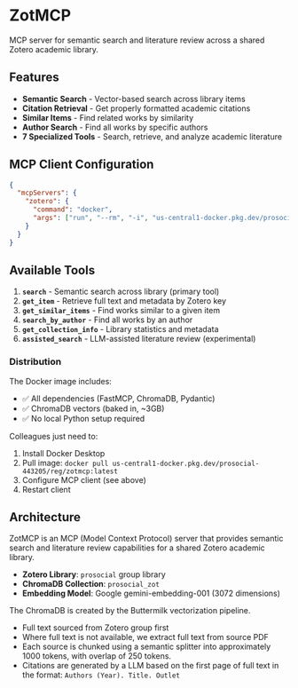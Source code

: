 # ZotMCP

MCP server for semantic search and literature review across a shared Zotero academic library.

## Features

- **Semantic Search** - Vector-based search across library items
- **Citation Retrieval** - Get properly formatted academic citations
- **Similar Items** - Find related works by similarity
- **Author Search** - Find all works by specific authors
- **7 Specialized Tools** - Search, retrieve, and analyze academic literature

## MCP Client Configuration

```json
{
  "mcpServers": {
    "zotero": {
      "command": "docker",
      "args": ["run", "--rm", "-i", "us-central1-docker.pkg.dev/prosocial-443205/reg/zotmcp:latest"]
    }
  }
}
```

## Available Tools

1. **`search`** - Semantic search across library (primary tool)
2. **`get_item`** - Retrieve full text and metadata by Zotero key
3. **`get_similar_items`** - Find works similar to a given item
4. **`search_by_author`** - Find all works by an author
5. **`get_collection_info`** - Library statistics and metadata
6. **`assisted_search`** - LLM-assisted literature review (experimental)

### Distribution

The Docker image includes:
- ✅ All dependencies (FastMCP, ChromaDB, Pydantic)
- ✅ ChromaDB vectors (baked in, ~3GB)
- ✅ No local Python setup required

Colleagues just need to:
1. Install Docker Desktop
2. Pull image: `docker pull us-central1-docker.pkg.dev/prosocial-443205/reg/zotmcp:latest`
3. Configure MCP client (see above)
4. Restart client

## Architecture

ZotMCP is an MCP (Model Context Protocol) server that provides semantic search and literature review capabilities for a shared Zotero academic library.


- **Zotero Library**: `prosocial` group library
- **ChromaDB Collection**: `prosocial_zot`
- **Embedding Model**: Google gemini-embedding-001 (3072 dimensions)

The ChromaDB is created by the Buttermilk vectorization pipeline.

- Full text sourced from Zotero group first
- Where full text is not available, we extract full text from source PDF
- Each source is chunked using a semantic splitter into approximately 1000 tokens, with overlap of 250 tokens.
- Citations are generated by a LLM based on the first page of full text in the format: `Authors (Year). Title. Outlet`

